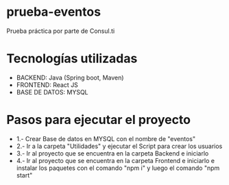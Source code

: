 # prueba-eventos
Prueba práctica por parte de Consul.ti 

# Tecnologías utilizadas 
  * BACKEND: Java (Spring boot, Maven)
  * FRONTEND: React JS
  * BASE DE DATOS: MYSQL

# Pasos para ejecutar el proyecto
* 1.- Crear Base de datos en MYSQL con el nombre de "eventos"
* 2.- Ir a la carpeta "Utilidades" y ejecutar el Script para crear los usuarios
* 3.- Ir al proyecto que se encuentra en la carpeta Backend e iniciarlo
* 4.- Ir al proyecto que se encuentra en la carpeta Frontend e iniciarlo e instalar los paquetes con el comando "npm i" y luego el comando "npm start"
